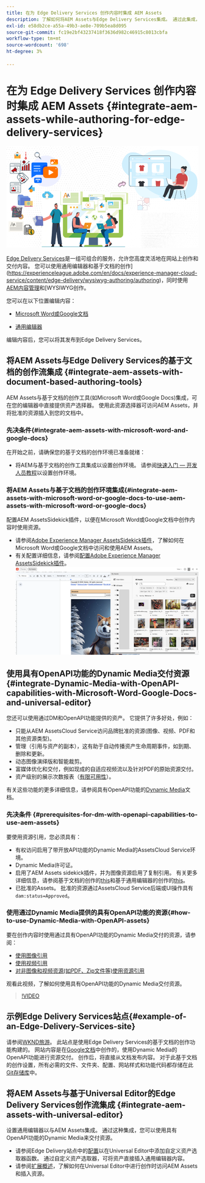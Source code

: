 ```yaml
---
title: 在为 Edge Delivery Services 创作内容时集成 AEM Assets
description: 了解如何将AEM Assets与Edge Delivery Services集成。 通过此集成，您可以将AEM Assets与Microsoft Word和Google文档集成，将AEM Assets与通用编辑器集成，将Dynamic Media与OpenAPI功能与通用编辑器集成，并将Dynamic Media与Microsoft Word和Google文档中的OpenAPI功能集成。
exl-id: e58db2ce-a55a-49b3-ae8e-709b5ea8d095
source-git-commit: fc19e2bf43237418f3636d982c46915c8013cbfa
workflow-type: tm+mt
source-wordcount: '698'
ht-degree: 3%

---
```


# 在为 Edge Delivery Services 创作内容时集成 AEM Assets {#integrate-aem-assets-while-authoring-for-edge-delivery-services}

![EDS2](/help/assets/assets/EDS2.png)

[Edge Delivery Services](https://experienceleague.adobe.com/zh-hans/docs/experience-manager-cloud-service/content/edge-delivery/overview)是一组可组合的服务，允许您高度灵活地在网站上创作和交付内容。 您可以使用通用编辑器和基于文档的创作](https://experienceleague.adobe.com/en/docs/experience-manager-cloud-service/content/edge-delivery/wysiwyg-authoring/authoring)，同时使用[AEM内容管理](/help/sites-cloud/authoring/author-publish.md)和[WYSIWYG创作。

您可以在以下位置编辑内容：

* [Microsoft Word或Google文档](#integrate-aem-assets-with-document-based-authoring-tools)

* [通用编辑器](#integrate-aem-assets-with-universal-editor)

编辑内容后，您可以将其发布到Edge Delivery Services。

## 将AEM Assets与Edge Delivery Services的基于文档的创作流集成 {#integrate-aem-assets-with-document-based-authoring-tools}

AEM Assets与基于文档的创作工具(如Microsoft Word或Google Docs)集成，可在您的编辑器中直接提供资产选择器。 使用此资源选择器可访问AEM Assets，并将批准的资源插入到您的文档中。

### 先决条件{#integrate-aem-assets-with-microsoft-word-and-google-docs}

在开始之前，请确保您的基于文档的创作环境已准备就绪：

* 将AEM与基于文档的创作工具集成以设置创作环境。 请参阅[快速入门 — 开发人员教程](https://www.aem.live/developer/tutorial)以设置创作环境。

### 将AEM Assets与基于文档的创作环境集成{#integrate-aem-assets-with-microsoft-word-or-google-docs-to-use-aem-assets-with-microsoft-word-or-google-docs}

配置AEM AssetsSidekick插件，以便在Microsoft Word或Google文档中创作内容时使用资源。

* 请参阅[Adobe Experience Manager AssetsSidekick插件](https://www.aem.live/docs/aem-assets-sidekick-plugin#using-experience-manager-assets-for-website-authors)，了解如何在Microsoft Word或Google文档中访问和使用AEM Assets。
* 有关配置详细信息，请参阅[配置Adobe Experience Manager AssetsSidekick插件](https://www.aem.live/developer/configuring-aem-assets-sidekick-plugin)。
  ![my-assets-sidebar](/help/assets/assets/my-assets-sidebar.png)

## 使用具有OpenAPI功能的Dynamic Media交付资源 {#integrate-Dynamic-Media-with-OpenAPI-capabilities-with-Microsoft-Word-Google-Docs-and-universal-editor}

您还可以使用通过DM和OpenAPI功能提供的资产。 它提供了许多好处，例如：

* 只能从AEM AssetsCloud Service访问品牌批准的资源(图像、视频、PDF和其他资源类型)。
* 管理（引用与资产的副本），这有助于自动传播资产生命周期事件，如到期、删除和更新。
* 动态图像演绎版和智能裁剪。
* 富媒体优化和交付，例如现成的自适应视频流以及针对PDF的原始资源交付。
* 资产级别的展示次数报表（[有限可用性](/help/assets/manage-reports-assets-view.md#dynamic-media-delivery-reports)）。

有关这些功能的更多详细信息，请参阅具有OpenAPI功能的[Dynamic Media](https://experienceleague.adobe.com/en/docs/experience-manager-cloud-service/content/assets/dynamicmedia/dynamic-media-open-apis/dynamic-media-open-apis-overview)文档。

### 先决条件 {#prerequisites-for-dm-with-openapi-capabilities-to-use-aem-assets}

要使用资源引用，您必须具有：

* 有权访问启用了带开放API功能的Dynamic Media的AssetsCloud Service环境。
* Dynamic Media许可证。
* 启用了AEM Assets sidekick插件，并为图像资源启用了复制引用。 有关更多详细信息，请参阅基于文档的创作的[this](https://www.aem.live/developer/configuring-aem-assets-sidekick-plugin#copymode)和基于通用编辑器的创作的[this](https://developer.adobe.com/uix/docs/extension-manager/extension-developed-by-adobe/configurable-asset-picker/#extension-overview)。
* 已批准的Assets。 批准的资源通过AssetsCloud Service后端或UI操作具有`dam:status=Approved`。

### 使用通过Dynamic Media提供的具有OpenAPI功能的资源{#how-to-use-Dynamic-Media-with-OpenAPI-assets}

要在创作内容时使用通过具有OpenAPI功能的Dynamic Media交付的资源，请参阅：

* [使用图像引用](https://www.aem.live/docs/aem-assets-sidekick-plugin#using-image-references-when-authoring-content)
* [使用视频引用](https://www.aem.live/docs/aem-assets-sidekick-plugin#using-video-references-when-authoring-content)
* [对非图像和视频资源(如PDF、Zip文件等)使用资源引用](https://www.aem.live/docs/aem-assets-sidekick-plugin#using-asset-references-for-pdf-zip-etc-when-authoring-content)

观看此视频，了解如何使用具有OpenAPI功能的Dynamic Media交付资源。

>[!VIDEO](https://video.tv.adobe.com/v/3441155)

## 示例Edge Delivery Services站点{#example-of-an-Edge-Delivery-Services-site}

请参阅[WKND旅游](https://aem-dynamicmedia-demo--dm--hlxsites.aem.live/travel-hospitality/wknd-trvl-home)。 此站点是使用Edge Delivery Services的基于文档的创作功能构建的。 网站内容是在[Google文档](https://drive.google.com/drive/folders/1HCCHRWp4HJIXW_cUv5cRDQ5DzzqiZsXT)中创作的，使用Dynamic Media的OpenAPI功能进行资源交付。 创作后，将直接从文档发布内容。 对于此基于文档的创作设置，所有必需的文件、文件夹、配置、网站样式和功能代码都存储在此[Git存储库](https://github.com/hlxsites/franklin-assets-selector/tree/aem-dynamicmedia-demo/blocks)中。

## 将AEM Assets与基于Universal Editor的Edge Delivery Services创作流集成 {#integrate-aem-assets-with-universal-editor}

设置通用编辑器以与AEM Assets集成。 通过这种集成，您可以使用具有OpenAPI功能的Dynamic Media来交付资源。

* 请参阅Edge Delivery站点中的[配置](https://developer.adobe.com/uix/docs/extension-manager/extension-developed-by-adobe/configurable-asset-picker/#configuration-in-edge-delivery-site)以在Universal Editor中添加自定义资产选取器函数。 通过自定义资产选取器，可将资产直接插入通用编辑器内容。
* 请参阅[扩展概述](https://developer.adobe.com/uix/docs/extension-manager/extension-developed-by-adobe/configurable-asset-picker/#extension-overview)，了解如何在Universal Editor中进行创作时访问AEM Assets和插入资源。
